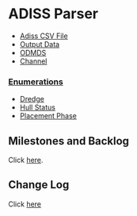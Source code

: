 # ADISS Parser
- [Adiss CSV File](AdissCsvFile.md)
- [Output Data](OutputData.md)
- [ODMDS](Odmds.md)
- [Channel](Channel.md)

### [Enumerations](Enumeration.md)
- [Dredge](Dredge.md)
- [Hull Status](HullStatus.md)
- [Placement Phase](PlacementPhase.md)


## Milestones and Backlog
Click [here](https://github.com/gojanpaolo/AdissParser/issues).

## Change Log
Click [here](ChangeLog.md)
